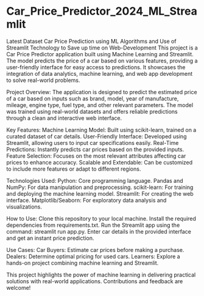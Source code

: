 # Car_Price_Predictor_2024_ML_Streamlit
Latest Dataset Car Price Prediction using ML Algorithms and Use of Streamlit Technology to Save up time on Web-Development
This project is a Car Price Predictor application built using Machine Learning and Streamlit. The model predicts the price of a car based on various features, providing a user-friendly interface for easy access to predictions. It showcases the integration of data analytics, machine learning, and web app development to solve real-world problems.

Project Overview:
The application is designed to predict the estimated price of a car based on inputs such as brand, model, year of manufacture, mileage, engine type, fuel type, and other relevant parameters. The model was trained using real-world datasets and offers reliable predictions through a clean and interactive web interface.

Key Features:
Machine Learning Model: Built using scikit-learn, trained on a curated dataset of car details.
User-Friendly Interface: Developed using Streamlit, allowing users to input car specifications easily.
Real-Time Predictions: Instantly predicts car prices based on the provided inputs.
Feature Selection: Focuses on the most relevant attributes affecting car prices to enhance accuracy.
Scalable and Extendable: Can be customized to include more features or adapt to different regions.

Technologies Used:
Python: Core programming language.
Pandas and NumPy: For data manipulation and preprocessing.
scikit-learn: For training and deploying the machine learning model.
Streamlit: For creating the web interface.
Matplotlib/Seaborn: For exploratory data analysis and visualizations.

How to Use:
Clone this repository to your local machine.
Install the required dependencies from requirements.txt.
Run the Streamlit app using the command: streamlit run app.py.
Enter car details in the provided interface and get an instant price prediction.

Use Cases:
Car Buyers: Estimate car prices before making a purchase.
Dealers: Determine optimal pricing for used cars.
Learners: Explore a hands-on project combining machine learning and Streamlit.

This project highlights the power of machine learning in delivering practical solutions with real-world applications. Contributions and feedback are welcome!
